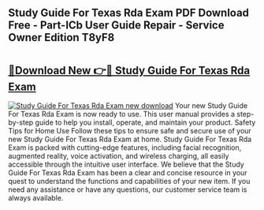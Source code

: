 ## Study Guide For Texas Rda Exam PDF Download Free - Part-ICb User Guide Repair - Service Owner Edition T8yF8

# <h2><a href="http://bc65505.oget.top/?id=Study+Guide+For+Texas+Rda+Exam">🔗Download New 👉🔴 Study Guide For Texas Rda Exam</a></h2>

[![Study Guide For Texas Rda Exam new download](https://i.imgur.com/5g1atiW.png)](http://bc65505.oget.top/?id=Study+Guide+For+Texas+Rda+Exam)
Your new Study Guide For Texas Rda Exam is now ready to use. This user manual provides a step-by-step guide to help you install, operate, and maintain your product. Safety Tips for Home Use Follow these tips to ensure safe and secure use of your new Study Guide For Texas Rda Exam at home. Study Guide For Texas Rda Exam is packed with cutting-edge features, including facial recognition, augmented reality, voice activation, and wireless charging, all easily accessible through the intuitive user interface. We believe that the Study Guide For Texas Rda Exam has been a clear and concise resource in your quest to understand the functions and capabilities of your new item. If you need any assistance or have any questions, our customer service team is always available.
